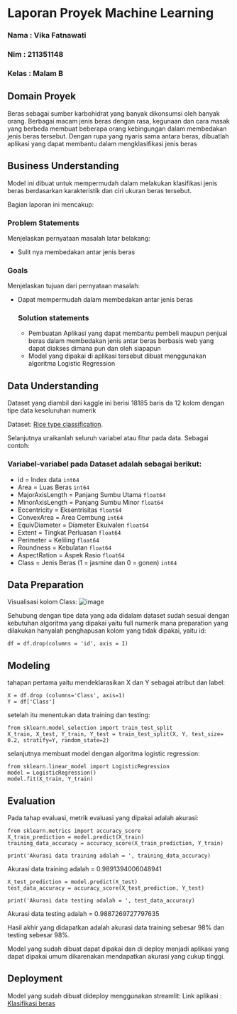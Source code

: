 # Laporan Proyek Machine Learning
### Nama : Vika Fatnawati
### Nim : 211351148
### Kelas : Malam B

## Domain Proyek

Beras sebagai sumber karbohidrat yang banyak dikonsumsi oleh banyak orang. Berbagai macam jenis beras dengan rasa, kegunaan dan cara masak yang berbeda membuat beberapa orang kebingungan dalam membedakan jenis beras tersebut. Dengan rupa yang nyaris sama antara beras, dibuatlah aplikasi yang dapat membantu dalam mengklasifikasi jenis beras

## Business Understanding

Model ini dibuat untuk mempermudah dalam melakukan klasifikasi jenis beras berdasarkan karakteristik dan ciri ukuran beras tersebut.

Bagian laporan ini mencakup:

### Problem Statements

Menjelaskan pernyataan masalah latar belakang:
- Sulit nya membedakan antar jenis beras

### Goals

Menjelaskan tujuan dari pernyataan masalah:
- Dapat mempermudah dalam membedakan antar jenis beras

    ### Solution statements
    - Pembuatan Aplikasi yang dapat membantu pembeli maupun penjual beras dalam membedakan jenis antar beras berbasis web yang dapat diakses dimana pun dan oleh siapapun
    - Model yang dipakai di aplikasi tersebut dibuat menggunakan algoritma Logistic Regression

## Data Understanding
Dataset yang diambil dari kaggle ini berisi 18185 baris da 12 kolom dengan tipe data keseluruhan numerik

Dataset: [Rice type classification](https://www.kaggle.com/datasets/mssmartypants/rice-type-classification/data).

Selanjutnya uraikanlah seluruh variabel atau fitur pada data. Sebagai contoh:  

### Variabel-variabel pada Dataset adalah sebagai berikut:
- id = Index data ```int64```
- Area = Luas Beras ```int64```
- MajorAxisLength = Panjang Sumbu Utama ```float64```
- MinorAxisLength = Panjang Sumbu Minor ```float64```
- Eccentricity = Eksentrisitas ```float64```
- ConvexArea = Area Cembung ```int64```
- EquivDiameter = Diameter Ekuivalen ```float64```
- Extent = Tingkat Perluasan ```float64```
- Perimeter = Keliling ```float64```
- Roundness = Kebulatan ```float64```
- AspectRation = Aspek Rasio ```float64```
- Class = Jenis Beras (1 = jasmine dan 0 = gonen) ```int64```

## Data Preparation
Visualisasi kolom Class:
![image](https://github.com/vikaf26/klasifikasi-jenis-beras/assets/149370346/faa2c300-9640-4200-ad1f-95030e1203d0)

Sehubung dengan tipe data yang ada didalam dataset sudah sesuai dengan kebutuhan algoritma yang dipakai yaitu full numerik mana preparation yang dilakukan hanyalah penghapusan kolom yang tidak dipakai, yaitu id:
```
df = df.drop(columns = 'id', axis = 1)
```

## Modeling
tahapan pertama yaitu mendeklarasikan X dan Y sebagai atribut dan label:
```
X = df.drop (columns='Class', axis=1)
Y = df['Class']
```
setelah itu menentukan data training dan testing:
```
from sklearn.model_selection import train_test_split
X_train, X_test, Y_train, Y_test = train_test_split(X, Y, test_size= 0.2, stratify=Y, random_state=2)
```
selanjutnya membuat model dengan algoritma logistic regression:
```
from sklearn.linear_model import LogisticRegression
model = LogisticRegression()
model.fit(X_train, Y_train)
```

## Evaluation
Pada tahap evaluasi, metrik evaluasi yang dipakai adalah akurasi:
```
from sklearn.metrics import accuracy_score
X_train_prediction = model.predict(X_train)
training_data_accuracy = accuracy_score(X_train_prediction, Y_train)
```
```
print('Akurasi data training adalah = ', training_data_accuracy)
```
Akurasi data training adalah =  0.9891394006048941
```
X_test_prediction = model.predict(X_test)
test_data_accuracy = accuracy_score(X_test_prediction, Y_test)
```
```
print('Akurasi data testing adalah = ', test_data_accuracy)
```
Akurasi data testing adalah =  0.9887269727797635

Hasil akhir yang didapatkan adalah akurasi data training sebesar 98% dan testing sebesar 98%.

Model yang sudah dibuat dapat dipakai dan di deploy menjadi aplikasi yang dapat dipakai umum dikarenakan mendapatkan akurasi yang cukup tinggi.

## Deployment
Model yang sudah dibuat dideploy menggunakan streamlit:
Link aplikasi : [Klasifikasi beras](https://klasifikasi-jenis-beras-vika.streamlit.app/)

